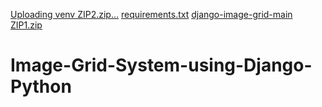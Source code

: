 [Uploading venv ZIP2.zip…]()
[requirements.txt](https://github.com/user-attachments/files/19061880/requirements.txt)
[django-image-grid-main ZIP1.zip](https://github.com/user-attachments/files/19061876/django-image-grid-main.ZIP1.zip)
# Image-Grid-System-using-Django-Python
